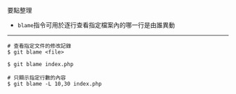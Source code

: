 要點整理
- `blame`指令可用於逐行查看指定檔案內的哪一行是由誰異動

---

```
# 查看指定文件的修改記錄
$ git blame <file>

$ git blame index.php
```

```
# 只顯示指定行數的內容
$ git blame -L 10,30 index.php
```